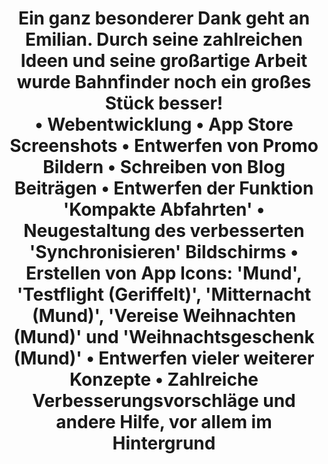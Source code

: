 ---
draft: false
name: "Emilian"
title: "Ein ganz besonderer Dank geht an Emilian. Durch seine zahlreichen Ideen und seine großartige Arbeit wurde Bahnfinder noch ein großes Stück besser! \n\n• Webentwicklung\n• App Store Screenshots\n• Entwerfen von Promo Bildern\n• Schreiben von Blog Beiträgen\n• Entwerfen der Funktion 'Kompakte Abfahrten'\n• Neugestaltung des verbesserten 'Synchronisieren' Bildschirms\n• Erstellen von App Icons: 'Mund', 'Testflight (Geriffelt)', 'Mitternacht (Mund)', 'Vereise Weihnachten (Mund)' und 'Weihnachtsgeschenk (Mund)'\n• Entwerfen vieler weiterer Konzepte\n• Zahlreiche Verbesserungsvorschläge und andere Hilfe, vor allem im Hintergrund"
avatar: {
    src: "/images/profile/emilian-full.svg",
    alt: "Emilian Schiller"
}
publishDate: "2023-12-03 22:00"
---